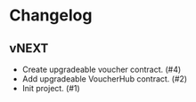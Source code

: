# Changelog

## vNEXT
- Create upgradeable voucher contract. (#4)
- Add upgradeable VoucherHub contract. (#2)
- Init project. (#1)
